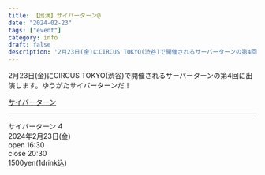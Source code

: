 ```yaml
---
title: 【出演】サイバーターン@
date: "2024-02-23"
tags: ["event"]
category: info
draft: false
description: '2月23日(金)にCIRCUS TOKYO(渋谷)で開催されるサーバーターンの第4回に出演します。…'
---
```


2月23日(金)にCIRCUS TOKYO(渋谷)で開催されるサーバーターンの第4回に出演します。ゆうがたサイバーターンだ！

[サイバーターン](https://groovy-jujube-8e6.notion.site/e482f3fbc188434caaa9e15861600778)

---

サイバーターン 4<br>
2024年2月23日(金)<br>
open 16:30<br>
close 20:30<br>
1500yen(1drink込)

